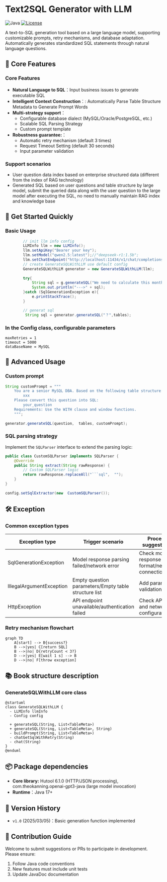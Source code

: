 # Text2SQL Generator with LLM

![Java](https://img.shields.io/badge/Java-17%2B-blue) [![License](https://img.shields.io/badge/License-Apache%202.0-green)](https://opensource.org/licenses/Apache-2.0)

A text-to-SQL generation tool based on a large language model, supporting customizable prompts, retry mechanisms, and database adaptation. Automatically generates standardized SQL statements through natural language questions.

## 🌟 Core Features

### Core Features

- **Natural Language to SQL**：Input business issues to generate executable SQL
- **Intelligent Context Construction**：: Automatically Parse Table Structure Metadata to Generate Prompt Words
- **Multi-strategy support**：
  - Configurable database dialect (MySQL/Oracle/PostgreSQL, etc.)
  - Scalable SQL Parsing Strategy
  - Custom prompt template
- **Robustness guarantee:**：
  - Automatic retry mechanism (default 3 times)
  - Request Timeout Setting (default 30 seconds)
  - Input parameter validation

### Support scenarios

- User question data index based on enterprise structured data (different from the index of RAG technology)
- Generated SQL based on user questions and table structure by large model, submit the queried data along with the user question to the large model after executing the SQL, no need to manually maintain RAG index and knowledge base

## 🚀 Get Started Quickly

### Basic Usage

```java
		// init llm info config
  		LLMInfo llm = new LLMInfo();
        llm.setApiKey("Bearer your key");
        llm.setModel("qwen2.5:latest");//"deepseek-r1:1.5b";
        llm.setChatEndpoint("http://localhost:11434/v1/chat/completions");
		// create GenerateSQLWithLLM use default config
		GenerateSQLWithLLM generator = new GenerateSQLWithLLM(llm);
    
        try{
            String sql = g.generateSQL("We need to calculate this month's login count.", testGetListTableMeta());
            System.out.println("--->" + sql);
        }catch (SqlGenerationException e){
            e.printStackTrace();
        }

		// generat sql
		 String sql = generator.generateSQL("？",tables);


```

### In the Config class, configurable parameters

```properties 
maxRetries = 1         
timeout = 5000         
dataBaseName = MySQL    
```

## 🔧 Advanced Usage

### Custom prompt

```java
String customPrompt = """
    You are a senior MySQL DBA. Based on the following table structure:
		xxx
	Please convert this question into SQL:
		your_question
	Requirements: Use the WITH clause and window functions.
    """;
 
generator.generateSQL(question,  tables, customPrompt);
```

### SQL parsing strategy

Implement the `SQLParser` interface to extend the parsing logic:

```java
public class CustomSQLParser implements SQLParser {
    @Override 
    public String extract(String rawResponse) {
        // Custom SQLParser logic
        return rawResponse.replaceAll("```sql",  "");
    }
}
 
config.setSqlExtractor(new  CustomSQLParser());
```

## 🛠 Exception 

### Common exception types

| Exception type           | Trigger scenario                                     | Process suggestions                            |
| ------------------------ | ---------------------------------------------------- | ---------------------------------------------- |
| SqlGenerationException   | Model response parsing failed/network error          | Check model response format/network connection |
| IllegalArgumentException | Empty question parameters/Empty table structure list | Add parameter validation                       |
| HttpException            | API endpoint unavailable/authentication failed       | Check API key and network configuration        |

### Retry mechanism flowchart

```mermaid
graph TD 
    A[start] --> B{success?}
    B -->|yes| C[return SQL]
    B -->|no| D{retryCount < 3?}
    D -->|yes| E[wait 1 s] --> B 
    D -->|no| F[throw exception]
```

## 📚 Book structure description

### GenerateSQLWithLLM core class

```plantuml
@startuml
class GenerateSQLWithLLM {
  - LLMInfo llmInfo 
  - Config config 
  
  + generateSQL(String, List<TableMeta>)
  + generateSQL(String, List<TableMeta>, String)
  - buildPrompt(String, List<TableMeta>)
  - chatGetSqlWithRetry(String)
  - chat(String)
}
@enduml
```

## 📦 Package dependencies

- **Core library:** Hutool 6.1.0 (HTTP/JSON processing), com.theokanning.openai-gpt3-java (large model invocation)
- **Runtime**：Java 17+

## 📜 Version History

- `v1.0` (2025/03/05)：Basic generation function implemented

## 🤝 Contribution Guide

Welcome to submit suggestions or PRs to participate in development. Please ensure:

1. Follow Java code conventions
2. New features must include unit tests
3. Update JavaDoc documentation



